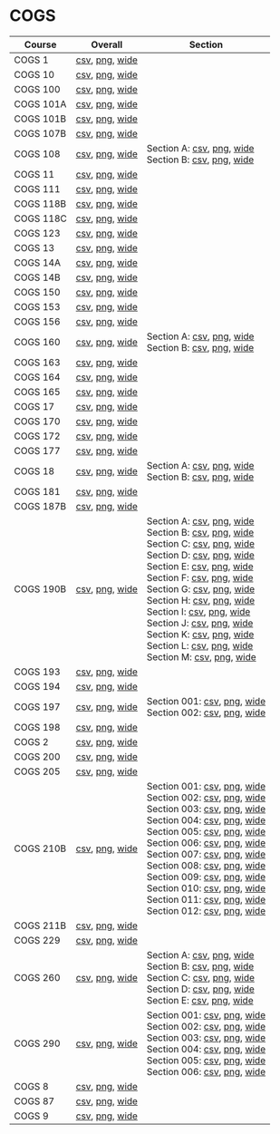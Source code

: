 # COGS

| Course | Overall | Section |
| ------ | ------- | ------- |
| COGS 1 | [csv](https://github.com/UCSD-Historical-Enrollment-Data/2024Winter/blob/main/overall/COGS%201.csv), [png](https://raw.githubusercontent.com/UCSD-Historical-Enrollment-Data/2024Winter/main/plot_overall/COGS%201.png), [wide](https://raw.githubusercontent.com/UCSD-Historical-Enrollment-Data/2024Winter/main/plot_overall_wide/COGS%201.png) |  |
| COGS 10 | [csv](https://github.com/UCSD-Historical-Enrollment-Data/2024Winter/blob/main/overall/COGS%2010.csv), [png](https://raw.githubusercontent.com/UCSD-Historical-Enrollment-Data/2024Winter/main/plot_overall/COGS%2010.png), [wide](https://raw.githubusercontent.com/UCSD-Historical-Enrollment-Data/2024Winter/main/plot_overall_wide/COGS%2010.png) |  |
| COGS 100 | [csv](https://github.com/UCSD-Historical-Enrollment-Data/2024Winter/blob/main/overall/COGS%20100.csv), [png](https://raw.githubusercontent.com/UCSD-Historical-Enrollment-Data/2024Winter/main/plot_overall/COGS%20100.png), [wide](https://raw.githubusercontent.com/UCSD-Historical-Enrollment-Data/2024Winter/main/plot_overall_wide/COGS%20100.png) |  |
| COGS 101A | [csv](https://github.com/UCSD-Historical-Enrollment-Data/2024Winter/blob/main/overall/COGS%20101A.csv), [png](https://raw.githubusercontent.com/UCSD-Historical-Enrollment-Data/2024Winter/main/plot_overall/COGS%20101A.png), [wide](https://raw.githubusercontent.com/UCSD-Historical-Enrollment-Data/2024Winter/main/plot_overall_wide/COGS%20101A.png) |  |
| COGS 101B | [csv](https://github.com/UCSD-Historical-Enrollment-Data/2024Winter/blob/main/overall/COGS%20101B.csv), [png](https://raw.githubusercontent.com/UCSD-Historical-Enrollment-Data/2024Winter/main/plot_overall/COGS%20101B.png), [wide](https://raw.githubusercontent.com/UCSD-Historical-Enrollment-Data/2024Winter/main/plot_overall_wide/COGS%20101B.png) |  |
| COGS 107B | [csv](https://github.com/UCSD-Historical-Enrollment-Data/2024Winter/blob/main/overall/COGS%20107B.csv), [png](https://raw.githubusercontent.com/UCSD-Historical-Enrollment-Data/2024Winter/main/plot_overall/COGS%20107B.png), [wide](https://raw.githubusercontent.com/UCSD-Historical-Enrollment-Data/2024Winter/main/plot_overall_wide/COGS%20107B.png) |  |
| COGS 108 | [csv](https://github.com/UCSD-Historical-Enrollment-Data/2024Winter/blob/main/overall/COGS%20108.csv), [png](https://raw.githubusercontent.com/UCSD-Historical-Enrollment-Data/2024Winter/main/plot_overall/COGS%20108.png), [wide](https://raw.githubusercontent.com/UCSD-Historical-Enrollment-Data/2024Winter/main/plot_overall_wide/COGS%20108.png) | Section A: [csv](https://github.com/UCSD-Historical-Enrollment-Data/2024Winter/blob/main/section/COGS%20108_A.csv), [png](https://raw.githubusercontent.com/UCSD-Historical-Enrollment-Data/2024Winter/main/plot_section/COGS%20108_A.png), [wide](https://raw.githubusercontent.com/UCSD-Historical-Enrollment-Data/2024Winter/main/plot_section_wide/COGS%20108_A.png)<br>Section B: [csv](https://github.com/UCSD-Historical-Enrollment-Data/2024Winter/blob/main/section/COGS%20108_B.csv), [png](https://raw.githubusercontent.com/UCSD-Historical-Enrollment-Data/2024Winter/main/plot_section/COGS%20108_B.png), [wide](https://raw.githubusercontent.com/UCSD-Historical-Enrollment-Data/2024Winter/main/plot_section_wide/COGS%20108_B.png) |
| COGS 11 | [csv](https://github.com/UCSD-Historical-Enrollment-Data/2024Winter/blob/main/overall/COGS%2011.csv), [png](https://raw.githubusercontent.com/UCSD-Historical-Enrollment-Data/2024Winter/main/plot_overall/COGS%2011.png), [wide](https://raw.githubusercontent.com/UCSD-Historical-Enrollment-Data/2024Winter/main/plot_overall_wide/COGS%2011.png) |  |
| COGS 111 | [csv](https://github.com/UCSD-Historical-Enrollment-Data/2024Winter/blob/main/overall/COGS%20111.csv), [png](https://raw.githubusercontent.com/UCSD-Historical-Enrollment-Data/2024Winter/main/plot_overall/COGS%20111.png), [wide](https://raw.githubusercontent.com/UCSD-Historical-Enrollment-Data/2024Winter/main/plot_overall_wide/COGS%20111.png) |  |
| COGS 118B | [csv](https://github.com/UCSD-Historical-Enrollment-Data/2024Winter/blob/main/overall/COGS%20118B.csv), [png](https://raw.githubusercontent.com/UCSD-Historical-Enrollment-Data/2024Winter/main/plot_overall/COGS%20118B.png), [wide](https://raw.githubusercontent.com/UCSD-Historical-Enrollment-Data/2024Winter/main/plot_overall_wide/COGS%20118B.png) |  |
| COGS 118C | [csv](https://github.com/UCSD-Historical-Enrollment-Data/2024Winter/blob/main/overall/COGS%20118C.csv), [png](https://raw.githubusercontent.com/UCSD-Historical-Enrollment-Data/2024Winter/main/plot_overall/COGS%20118C.png), [wide](https://raw.githubusercontent.com/UCSD-Historical-Enrollment-Data/2024Winter/main/plot_overall_wide/COGS%20118C.png) |  |
| COGS 123 | [csv](https://github.com/UCSD-Historical-Enrollment-Data/2024Winter/blob/main/overall/COGS%20123.csv), [png](https://raw.githubusercontent.com/UCSD-Historical-Enrollment-Data/2024Winter/main/plot_overall/COGS%20123.png), [wide](https://raw.githubusercontent.com/UCSD-Historical-Enrollment-Data/2024Winter/main/plot_overall_wide/COGS%20123.png) |  |
| COGS 13 | [csv](https://github.com/UCSD-Historical-Enrollment-Data/2024Winter/blob/main/overall/COGS%2013.csv), [png](https://raw.githubusercontent.com/UCSD-Historical-Enrollment-Data/2024Winter/main/plot_overall/COGS%2013.png), [wide](https://raw.githubusercontent.com/UCSD-Historical-Enrollment-Data/2024Winter/main/plot_overall_wide/COGS%2013.png) |  |
| COGS 14A | [csv](https://github.com/UCSD-Historical-Enrollment-Data/2024Winter/blob/main/overall/COGS%2014A.csv), [png](https://raw.githubusercontent.com/UCSD-Historical-Enrollment-Data/2024Winter/main/plot_overall/COGS%2014A.png), [wide](https://raw.githubusercontent.com/UCSD-Historical-Enrollment-Data/2024Winter/main/plot_overall_wide/COGS%2014A.png) |  |
| COGS 14B | [csv](https://github.com/UCSD-Historical-Enrollment-Data/2024Winter/blob/main/overall/COGS%2014B.csv), [png](https://raw.githubusercontent.com/UCSD-Historical-Enrollment-Data/2024Winter/main/plot_overall/COGS%2014B.png), [wide](https://raw.githubusercontent.com/UCSD-Historical-Enrollment-Data/2024Winter/main/plot_overall_wide/COGS%2014B.png) |  |
| COGS 150 | [csv](https://github.com/UCSD-Historical-Enrollment-Data/2024Winter/blob/main/overall/COGS%20150.csv), [png](https://raw.githubusercontent.com/UCSD-Historical-Enrollment-Data/2024Winter/main/plot_overall/COGS%20150.png), [wide](https://raw.githubusercontent.com/UCSD-Historical-Enrollment-Data/2024Winter/main/plot_overall_wide/COGS%20150.png) |  |
| COGS 153 | [csv](https://github.com/UCSD-Historical-Enrollment-Data/2024Winter/blob/main/overall/COGS%20153.csv), [png](https://raw.githubusercontent.com/UCSD-Historical-Enrollment-Data/2024Winter/main/plot_overall/COGS%20153.png), [wide](https://raw.githubusercontent.com/UCSD-Historical-Enrollment-Data/2024Winter/main/plot_overall_wide/COGS%20153.png) |  |
| COGS 156 | [csv](https://github.com/UCSD-Historical-Enrollment-Data/2024Winter/blob/main/overall/COGS%20156.csv), [png](https://raw.githubusercontent.com/UCSD-Historical-Enrollment-Data/2024Winter/main/plot_overall/COGS%20156.png), [wide](https://raw.githubusercontent.com/UCSD-Historical-Enrollment-Data/2024Winter/main/plot_overall_wide/COGS%20156.png) |  |
| COGS 160 | [csv](https://github.com/UCSD-Historical-Enrollment-Data/2024Winter/blob/main/overall/COGS%20160.csv), [png](https://raw.githubusercontent.com/UCSD-Historical-Enrollment-Data/2024Winter/main/plot_overall/COGS%20160.png), [wide](https://raw.githubusercontent.com/UCSD-Historical-Enrollment-Data/2024Winter/main/plot_overall_wide/COGS%20160.png) | Section A: [csv](https://github.com/UCSD-Historical-Enrollment-Data/2024Winter/blob/main/section/COGS%20160_A.csv), [png](https://raw.githubusercontent.com/UCSD-Historical-Enrollment-Data/2024Winter/main/plot_section/COGS%20160_A.png), [wide](https://raw.githubusercontent.com/UCSD-Historical-Enrollment-Data/2024Winter/main/plot_section_wide/COGS%20160_A.png)<br>Section B: [csv](https://github.com/UCSD-Historical-Enrollment-Data/2024Winter/blob/main/section/COGS%20160_B.csv), [png](https://raw.githubusercontent.com/UCSD-Historical-Enrollment-Data/2024Winter/main/plot_section/COGS%20160_B.png), [wide](https://raw.githubusercontent.com/UCSD-Historical-Enrollment-Data/2024Winter/main/plot_section_wide/COGS%20160_B.png) |
| COGS 163 | [csv](https://github.com/UCSD-Historical-Enrollment-Data/2024Winter/blob/main/overall/COGS%20163.csv), [png](https://raw.githubusercontent.com/UCSD-Historical-Enrollment-Data/2024Winter/main/plot_overall/COGS%20163.png), [wide](https://raw.githubusercontent.com/UCSD-Historical-Enrollment-Data/2024Winter/main/plot_overall_wide/COGS%20163.png) |  |
| COGS 164 | [csv](https://github.com/UCSD-Historical-Enrollment-Data/2024Winter/blob/main/overall/COGS%20164.csv), [png](https://raw.githubusercontent.com/UCSD-Historical-Enrollment-Data/2024Winter/main/plot_overall/COGS%20164.png), [wide](https://raw.githubusercontent.com/UCSD-Historical-Enrollment-Data/2024Winter/main/plot_overall_wide/COGS%20164.png) |  |
| COGS 165 | [csv](https://github.com/UCSD-Historical-Enrollment-Data/2024Winter/blob/main/overall/COGS%20165.csv), [png](https://raw.githubusercontent.com/UCSD-Historical-Enrollment-Data/2024Winter/main/plot_overall/COGS%20165.png), [wide](https://raw.githubusercontent.com/UCSD-Historical-Enrollment-Data/2024Winter/main/plot_overall_wide/COGS%20165.png) |  |
| COGS 17 | [csv](https://github.com/UCSD-Historical-Enrollment-Data/2024Winter/blob/main/overall/COGS%2017.csv), [png](https://raw.githubusercontent.com/UCSD-Historical-Enrollment-Data/2024Winter/main/plot_overall/COGS%2017.png), [wide](https://raw.githubusercontent.com/UCSD-Historical-Enrollment-Data/2024Winter/main/plot_overall_wide/COGS%2017.png) |  |
| COGS 170 | [csv](https://github.com/UCSD-Historical-Enrollment-Data/2024Winter/blob/main/overall/COGS%20170.csv), [png](https://raw.githubusercontent.com/UCSD-Historical-Enrollment-Data/2024Winter/main/plot_overall/COGS%20170.png), [wide](https://raw.githubusercontent.com/UCSD-Historical-Enrollment-Data/2024Winter/main/plot_overall_wide/COGS%20170.png) |  |
| COGS 172 | [csv](https://github.com/UCSD-Historical-Enrollment-Data/2024Winter/blob/main/overall/COGS%20172.csv), [png](https://raw.githubusercontent.com/UCSD-Historical-Enrollment-Data/2024Winter/main/plot_overall/COGS%20172.png), [wide](https://raw.githubusercontent.com/UCSD-Historical-Enrollment-Data/2024Winter/main/plot_overall_wide/COGS%20172.png) |  |
| COGS 177 | [csv](https://github.com/UCSD-Historical-Enrollment-Data/2024Winter/blob/main/overall/COGS%20177.csv), [png](https://raw.githubusercontent.com/UCSD-Historical-Enrollment-Data/2024Winter/main/plot_overall/COGS%20177.png), [wide](https://raw.githubusercontent.com/UCSD-Historical-Enrollment-Data/2024Winter/main/plot_overall_wide/COGS%20177.png) |  |
| COGS 18 | [csv](https://github.com/UCSD-Historical-Enrollment-Data/2024Winter/blob/main/overall/COGS%2018.csv), [png](https://raw.githubusercontent.com/UCSD-Historical-Enrollment-Data/2024Winter/main/plot_overall/COGS%2018.png), [wide](https://raw.githubusercontent.com/UCSD-Historical-Enrollment-Data/2024Winter/main/plot_overall_wide/COGS%2018.png) | Section A: [csv](https://github.com/UCSD-Historical-Enrollment-Data/2024Winter/blob/main/section/COGS%2018_A.csv), [png](https://raw.githubusercontent.com/UCSD-Historical-Enrollment-Data/2024Winter/main/plot_section/COGS%2018_A.png), [wide](https://raw.githubusercontent.com/UCSD-Historical-Enrollment-Data/2024Winter/main/plot_section_wide/COGS%2018_A.png)<br>Section B: [csv](https://github.com/UCSD-Historical-Enrollment-Data/2024Winter/blob/main/section/COGS%2018_B.csv), [png](https://raw.githubusercontent.com/UCSD-Historical-Enrollment-Data/2024Winter/main/plot_section/COGS%2018_B.png), [wide](https://raw.githubusercontent.com/UCSD-Historical-Enrollment-Data/2024Winter/main/plot_section_wide/COGS%2018_B.png) |
| COGS 181 | [csv](https://github.com/UCSD-Historical-Enrollment-Data/2024Winter/blob/main/overall/COGS%20181.csv), [png](https://raw.githubusercontent.com/UCSD-Historical-Enrollment-Data/2024Winter/main/plot_overall/COGS%20181.png), [wide](https://raw.githubusercontent.com/UCSD-Historical-Enrollment-Data/2024Winter/main/plot_overall_wide/COGS%20181.png) |  |
| COGS 187B | [csv](https://github.com/UCSD-Historical-Enrollment-Data/2024Winter/blob/main/overall/COGS%20187B.csv), [png](https://raw.githubusercontent.com/UCSD-Historical-Enrollment-Data/2024Winter/main/plot_overall/COGS%20187B.png), [wide](https://raw.githubusercontent.com/UCSD-Historical-Enrollment-Data/2024Winter/main/plot_overall_wide/COGS%20187B.png) |  |
| COGS 190B | [csv](https://github.com/UCSD-Historical-Enrollment-Data/2024Winter/blob/main/overall/COGS%20190B.csv), [png](https://raw.githubusercontent.com/UCSD-Historical-Enrollment-Data/2024Winter/main/plot_overall/COGS%20190B.png), [wide](https://raw.githubusercontent.com/UCSD-Historical-Enrollment-Data/2024Winter/main/plot_overall_wide/COGS%20190B.png) | Section A: [csv](https://github.com/UCSD-Historical-Enrollment-Data/2024Winter/blob/main/section/COGS%20190B_A.csv), [png](https://raw.githubusercontent.com/UCSD-Historical-Enrollment-Data/2024Winter/main/plot_section/COGS%20190B_A.png), [wide](https://raw.githubusercontent.com/UCSD-Historical-Enrollment-Data/2024Winter/main/plot_section_wide/COGS%20190B_A.png)<br>Section B: [csv](https://github.com/UCSD-Historical-Enrollment-Data/2024Winter/blob/main/section/COGS%20190B_B.csv), [png](https://raw.githubusercontent.com/UCSD-Historical-Enrollment-Data/2024Winter/main/plot_section/COGS%20190B_B.png), [wide](https://raw.githubusercontent.com/UCSD-Historical-Enrollment-Data/2024Winter/main/plot_section_wide/COGS%20190B_B.png)<br>Section C: [csv](https://github.com/UCSD-Historical-Enrollment-Data/2024Winter/blob/main/section/COGS%20190B_C.csv), [png](https://raw.githubusercontent.com/UCSD-Historical-Enrollment-Data/2024Winter/main/plot_section/COGS%20190B_C.png), [wide](https://raw.githubusercontent.com/UCSD-Historical-Enrollment-Data/2024Winter/main/plot_section_wide/COGS%20190B_C.png)<br>Section D: [csv](https://github.com/UCSD-Historical-Enrollment-Data/2024Winter/blob/main/section/COGS%20190B_D.csv), [png](https://raw.githubusercontent.com/UCSD-Historical-Enrollment-Data/2024Winter/main/plot_section/COGS%20190B_D.png), [wide](https://raw.githubusercontent.com/UCSD-Historical-Enrollment-Data/2024Winter/main/plot_section_wide/COGS%20190B_D.png)<br>Section E: [csv](https://github.com/UCSD-Historical-Enrollment-Data/2024Winter/blob/main/section/COGS%20190B_E.csv), [png](https://raw.githubusercontent.com/UCSD-Historical-Enrollment-Data/2024Winter/main/plot_section/COGS%20190B_E.png), [wide](https://raw.githubusercontent.com/UCSD-Historical-Enrollment-Data/2024Winter/main/plot_section_wide/COGS%20190B_E.png)<br>Section F: [csv](https://github.com/UCSD-Historical-Enrollment-Data/2024Winter/blob/main/section/COGS%20190B_F.csv), [png](https://raw.githubusercontent.com/UCSD-Historical-Enrollment-Data/2024Winter/main/plot_section/COGS%20190B_F.png), [wide](https://raw.githubusercontent.com/UCSD-Historical-Enrollment-Data/2024Winter/main/plot_section_wide/COGS%20190B_F.png)<br>Section G: [csv](https://github.com/UCSD-Historical-Enrollment-Data/2024Winter/blob/main/section/COGS%20190B_G.csv), [png](https://raw.githubusercontent.com/UCSD-Historical-Enrollment-Data/2024Winter/main/plot_section/COGS%20190B_G.png), [wide](https://raw.githubusercontent.com/UCSD-Historical-Enrollment-Data/2024Winter/main/plot_section_wide/COGS%20190B_G.png)<br>Section H: [csv](https://github.com/UCSD-Historical-Enrollment-Data/2024Winter/blob/main/section/COGS%20190B_H.csv), [png](https://raw.githubusercontent.com/UCSD-Historical-Enrollment-Data/2024Winter/main/plot_section/COGS%20190B_H.png), [wide](https://raw.githubusercontent.com/UCSD-Historical-Enrollment-Data/2024Winter/main/plot_section_wide/COGS%20190B_H.png)<br>Section I: [csv](https://github.com/UCSD-Historical-Enrollment-Data/2024Winter/blob/main/section/COGS%20190B_I.csv), [png](https://raw.githubusercontent.com/UCSD-Historical-Enrollment-Data/2024Winter/main/plot_section/COGS%20190B_I.png), [wide](https://raw.githubusercontent.com/UCSD-Historical-Enrollment-Data/2024Winter/main/plot_section_wide/COGS%20190B_I.png)<br>Section J: [csv](https://github.com/UCSD-Historical-Enrollment-Data/2024Winter/blob/main/section/COGS%20190B_J.csv), [png](https://raw.githubusercontent.com/UCSD-Historical-Enrollment-Data/2024Winter/main/plot_section/COGS%20190B_J.png), [wide](https://raw.githubusercontent.com/UCSD-Historical-Enrollment-Data/2024Winter/main/plot_section_wide/COGS%20190B_J.png)<br>Section K: [csv](https://github.com/UCSD-Historical-Enrollment-Data/2024Winter/blob/main/section/COGS%20190B_K.csv), [png](https://raw.githubusercontent.com/UCSD-Historical-Enrollment-Data/2024Winter/main/plot_section/COGS%20190B_K.png), [wide](https://raw.githubusercontent.com/UCSD-Historical-Enrollment-Data/2024Winter/main/plot_section_wide/COGS%20190B_K.png)<br>Section L: [csv](https://github.com/UCSD-Historical-Enrollment-Data/2024Winter/blob/main/section/COGS%20190B_L.csv), [png](https://raw.githubusercontent.com/UCSD-Historical-Enrollment-Data/2024Winter/main/plot_section/COGS%20190B_L.png), [wide](https://raw.githubusercontent.com/UCSD-Historical-Enrollment-Data/2024Winter/main/plot_section_wide/COGS%20190B_L.png)<br>Section M: [csv](https://github.com/UCSD-Historical-Enrollment-Data/2024Winter/blob/main/section/COGS%20190B_M.csv), [png](https://raw.githubusercontent.com/UCSD-Historical-Enrollment-Data/2024Winter/main/plot_section/COGS%20190B_M.png), [wide](https://raw.githubusercontent.com/UCSD-Historical-Enrollment-Data/2024Winter/main/plot_section_wide/COGS%20190B_M.png) |
| COGS 193 | [csv](https://github.com/UCSD-Historical-Enrollment-Data/2024Winter/blob/main/overall/COGS%20193.csv), [png](https://raw.githubusercontent.com/UCSD-Historical-Enrollment-Data/2024Winter/main/plot_overall/COGS%20193.png), [wide](https://raw.githubusercontent.com/UCSD-Historical-Enrollment-Data/2024Winter/main/plot_overall_wide/COGS%20193.png) |  |
| COGS 194 | [csv](https://github.com/UCSD-Historical-Enrollment-Data/2024Winter/blob/main/overall/COGS%20194.csv), [png](https://raw.githubusercontent.com/UCSD-Historical-Enrollment-Data/2024Winter/main/plot_overall/COGS%20194.png), [wide](https://raw.githubusercontent.com/UCSD-Historical-Enrollment-Data/2024Winter/main/plot_overall_wide/COGS%20194.png) |  |
| COGS 197 | [csv](https://github.com/UCSD-Historical-Enrollment-Data/2024Winter/blob/main/overall/COGS%20197.csv), [png](https://raw.githubusercontent.com/UCSD-Historical-Enrollment-Data/2024Winter/main/plot_overall/COGS%20197.png), [wide](https://raw.githubusercontent.com/UCSD-Historical-Enrollment-Data/2024Winter/main/plot_overall_wide/COGS%20197.png) | Section 001: [csv](https://github.com/UCSD-Historical-Enrollment-Data/2024Winter/blob/main/section/COGS%20197_001.csv), [png](https://raw.githubusercontent.com/UCSD-Historical-Enrollment-Data/2024Winter/main/plot_section/COGS%20197_001.png), [wide](https://raw.githubusercontent.com/UCSD-Historical-Enrollment-Data/2024Winter/main/plot_section_wide/COGS%20197_001.png)<br>Section 002: [csv](https://github.com/UCSD-Historical-Enrollment-Data/2024Winter/blob/main/section/COGS%20197_002.csv), [png](https://raw.githubusercontent.com/UCSD-Historical-Enrollment-Data/2024Winter/main/plot_section/COGS%20197_002.png), [wide](https://raw.githubusercontent.com/UCSD-Historical-Enrollment-Data/2024Winter/main/plot_section_wide/COGS%20197_002.png) |
| COGS 198 | [csv](https://github.com/UCSD-Historical-Enrollment-Data/2024Winter/blob/main/overall/COGS%20198.csv), [png](https://raw.githubusercontent.com/UCSD-Historical-Enrollment-Data/2024Winter/main/plot_overall/COGS%20198.png), [wide](https://raw.githubusercontent.com/UCSD-Historical-Enrollment-Data/2024Winter/main/plot_overall_wide/COGS%20198.png) |  |
| COGS 2 | [csv](https://github.com/UCSD-Historical-Enrollment-Data/2024Winter/blob/main/overall/COGS%202.csv), [png](https://raw.githubusercontent.com/UCSD-Historical-Enrollment-Data/2024Winter/main/plot_overall/COGS%202.png), [wide](https://raw.githubusercontent.com/UCSD-Historical-Enrollment-Data/2024Winter/main/plot_overall_wide/COGS%202.png) |  |
| COGS 200 | [csv](https://github.com/UCSD-Historical-Enrollment-Data/2024Winter/blob/main/overall/COGS%20200.csv), [png](https://raw.githubusercontent.com/UCSD-Historical-Enrollment-Data/2024Winter/main/plot_overall/COGS%20200.png), [wide](https://raw.githubusercontent.com/UCSD-Historical-Enrollment-Data/2024Winter/main/plot_overall_wide/COGS%20200.png) |  |
| COGS 205 | [csv](https://github.com/UCSD-Historical-Enrollment-Data/2024Winter/blob/main/overall/COGS%20205.csv), [png](https://raw.githubusercontent.com/UCSD-Historical-Enrollment-Data/2024Winter/main/plot_overall/COGS%20205.png), [wide](https://raw.githubusercontent.com/UCSD-Historical-Enrollment-Data/2024Winter/main/plot_overall_wide/COGS%20205.png) |  |
| COGS 210B | [csv](https://github.com/UCSD-Historical-Enrollment-Data/2024Winter/blob/main/overall/COGS%20210B.csv), [png](https://raw.githubusercontent.com/UCSD-Historical-Enrollment-Data/2024Winter/main/plot_overall/COGS%20210B.png), [wide](https://raw.githubusercontent.com/UCSD-Historical-Enrollment-Data/2024Winter/main/plot_overall_wide/COGS%20210B.png) | Section 001: [csv](https://github.com/UCSD-Historical-Enrollment-Data/2024Winter/blob/main/section/COGS%20210B_001.csv), [png](https://raw.githubusercontent.com/UCSD-Historical-Enrollment-Data/2024Winter/main/plot_section/COGS%20210B_001.png), [wide](https://raw.githubusercontent.com/UCSD-Historical-Enrollment-Data/2024Winter/main/plot_section_wide/COGS%20210B_001.png)<br>Section 002: [csv](https://github.com/UCSD-Historical-Enrollment-Data/2024Winter/blob/main/section/COGS%20210B_002.csv), [png](https://raw.githubusercontent.com/UCSD-Historical-Enrollment-Data/2024Winter/main/plot_section/COGS%20210B_002.png), [wide](https://raw.githubusercontent.com/UCSD-Historical-Enrollment-Data/2024Winter/main/plot_section_wide/COGS%20210B_002.png)<br>Section 003: [csv](https://github.com/UCSD-Historical-Enrollment-Data/2024Winter/blob/main/section/COGS%20210B_003.csv), [png](https://raw.githubusercontent.com/UCSD-Historical-Enrollment-Data/2024Winter/main/plot_section/COGS%20210B_003.png), [wide](https://raw.githubusercontent.com/UCSD-Historical-Enrollment-Data/2024Winter/main/plot_section_wide/COGS%20210B_003.png)<br>Section 004: [csv](https://github.com/UCSD-Historical-Enrollment-Data/2024Winter/blob/main/section/COGS%20210B_004.csv), [png](https://raw.githubusercontent.com/UCSD-Historical-Enrollment-Data/2024Winter/main/plot_section/COGS%20210B_004.png), [wide](https://raw.githubusercontent.com/UCSD-Historical-Enrollment-Data/2024Winter/main/plot_section_wide/COGS%20210B_004.png)<br>Section 005: [csv](https://github.com/UCSD-Historical-Enrollment-Data/2024Winter/blob/main/section/COGS%20210B_005.csv), [png](https://raw.githubusercontent.com/UCSD-Historical-Enrollment-Data/2024Winter/main/plot_section/COGS%20210B_005.png), [wide](https://raw.githubusercontent.com/UCSD-Historical-Enrollment-Data/2024Winter/main/plot_section_wide/COGS%20210B_005.png)<br>Section 006: [csv](https://github.com/UCSD-Historical-Enrollment-Data/2024Winter/blob/main/section/COGS%20210B_006.csv), [png](https://raw.githubusercontent.com/UCSD-Historical-Enrollment-Data/2024Winter/main/plot_section/COGS%20210B_006.png), [wide](https://raw.githubusercontent.com/UCSD-Historical-Enrollment-Data/2024Winter/main/plot_section_wide/COGS%20210B_006.png)<br>Section 007: [csv](https://github.com/UCSD-Historical-Enrollment-Data/2024Winter/blob/main/section/COGS%20210B_007.csv), [png](https://raw.githubusercontent.com/UCSD-Historical-Enrollment-Data/2024Winter/main/plot_section/COGS%20210B_007.png), [wide](https://raw.githubusercontent.com/UCSD-Historical-Enrollment-Data/2024Winter/main/plot_section_wide/COGS%20210B_007.png)<br>Section 008: [csv](https://github.com/UCSD-Historical-Enrollment-Data/2024Winter/blob/main/section/COGS%20210B_008.csv), [png](https://raw.githubusercontent.com/UCSD-Historical-Enrollment-Data/2024Winter/main/plot_section/COGS%20210B_008.png), [wide](https://raw.githubusercontent.com/UCSD-Historical-Enrollment-Data/2024Winter/main/plot_section_wide/COGS%20210B_008.png)<br>Section 009: [csv](https://github.com/UCSD-Historical-Enrollment-Data/2024Winter/blob/main/section/COGS%20210B_009.csv), [png](https://raw.githubusercontent.com/UCSD-Historical-Enrollment-Data/2024Winter/main/plot_section/COGS%20210B_009.png), [wide](https://raw.githubusercontent.com/UCSD-Historical-Enrollment-Data/2024Winter/main/plot_section_wide/COGS%20210B_009.png)<br>Section 010: [csv](https://github.com/UCSD-Historical-Enrollment-Data/2024Winter/blob/main/section/COGS%20210B_010.csv), [png](https://raw.githubusercontent.com/UCSD-Historical-Enrollment-Data/2024Winter/main/plot_section/COGS%20210B_010.png), [wide](https://raw.githubusercontent.com/UCSD-Historical-Enrollment-Data/2024Winter/main/plot_section_wide/COGS%20210B_010.png)<br>Section 011: [csv](https://github.com/UCSD-Historical-Enrollment-Data/2024Winter/blob/main/section/COGS%20210B_011.csv), [png](https://raw.githubusercontent.com/UCSD-Historical-Enrollment-Data/2024Winter/main/plot_section/COGS%20210B_011.png), [wide](https://raw.githubusercontent.com/UCSD-Historical-Enrollment-Data/2024Winter/main/plot_section_wide/COGS%20210B_011.png)<br>Section 012: [csv](https://github.com/UCSD-Historical-Enrollment-Data/2024Winter/blob/main/section/COGS%20210B_012.csv), [png](https://raw.githubusercontent.com/UCSD-Historical-Enrollment-Data/2024Winter/main/plot_section/COGS%20210B_012.png), [wide](https://raw.githubusercontent.com/UCSD-Historical-Enrollment-Data/2024Winter/main/plot_section_wide/COGS%20210B_012.png) |
| COGS 211B | [csv](https://github.com/UCSD-Historical-Enrollment-Data/2024Winter/blob/main/overall/COGS%20211B.csv), [png](https://raw.githubusercontent.com/UCSD-Historical-Enrollment-Data/2024Winter/main/plot_overall/COGS%20211B.png), [wide](https://raw.githubusercontent.com/UCSD-Historical-Enrollment-Data/2024Winter/main/plot_overall_wide/COGS%20211B.png) |  |
| COGS 229 | [csv](https://github.com/UCSD-Historical-Enrollment-Data/2024Winter/blob/main/overall/COGS%20229.csv), [png](https://raw.githubusercontent.com/UCSD-Historical-Enrollment-Data/2024Winter/main/plot_overall/COGS%20229.png), [wide](https://raw.githubusercontent.com/UCSD-Historical-Enrollment-Data/2024Winter/main/plot_overall_wide/COGS%20229.png) |  |
| COGS 260 | [csv](https://github.com/UCSD-Historical-Enrollment-Data/2024Winter/blob/main/overall/COGS%20260.csv), [png](https://raw.githubusercontent.com/UCSD-Historical-Enrollment-Data/2024Winter/main/plot_overall/COGS%20260.png), [wide](https://raw.githubusercontent.com/UCSD-Historical-Enrollment-Data/2024Winter/main/plot_overall_wide/COGS%20260.png) | Section A: [csv](https://github.com/UCSD-Historical-Enrollment-Data/2024Winter/blob/main/section/COGS%20260_A.csv), [png](https://raw.githubusercontent.com/UCSD-Historical-Enrollment-Data/2024Winter/main/plot_section/COGS%20260_A.png), [wide](https://raw.githubusercontent.com/UCSD-Historical-Enrollment-Data/2024Winter/main/plot_section_wide/COGS%20260_A.png)<br>Section B: [csv](https://github.com/UCSD-Historical-Enrollment-Data/2024Winter/blob/main/section/COGS%20260_B.csv), [png](https://raw.githubusercontent.com/UCSD-Historical-Enrollment-Data/2024Winter/main/plot_section/COGS%20260_B.png), [wide](https://raw.githubusercontent.com/UCSD-Historical-Enrollment-Data/2024Winter/main/plot_section_wide/COGS%20260_B.png)<br>Section C: [csv](https://github.com/UCSD-Historical-Enrollment-Data/2024Winter/blob/main/section/COGS%20260_C.csv), [png](https://raw.githubusercontent.com/UCSD-Historical-Enrollment-Data/2024Winter/main/plot_section/COGS%20260_C.png), [wide](https://raw.githubusercontent.com/UCSD-Historical-Enrollment-Data/2024Winter/main/plot_section_wide/COGS%20260_C.png)<br>Section D: [csv](https://github.com/UCSD-Historical-Enrollment-Data/2024Winter/blob/main/section/COGS%20260_D.csv), [png](https://raw.githubusercontent.com/UCSD-Historical-Enrollment-Data/2024Winter/main/plot_section/COGS%20260_D.png), [wide](https://raw.githubusercontent.com/UCSD-Historical-Enrollment-Data/2024Winter/main/plot_section_wide/COGS%20260_D.png)<br>Section E: [csv](https://github.com/UCSD-Historical-Enrollment-Data/2024Winter/blob/main/section/COGS%20260_E.csv), [png](https://raw.githubusercontent.com/UCSD-Historical-Enrollment-Data/2024Winter/main/plot_section/COGS%20260_E.png), [wide](https://raw.githubusercontent.com/UCSD-Historical-Enrollment-Data/2024Winter/main/plot_section_wide/COGS%20260_E.png) |
| COGS 290 | [csv](https://github.com/UCSD-Historical-Enrollment-Data/2024Winter/blob/main/overall/COGS%20290.csv), [png](https://raw.githubusercontent.com/UCSD-Historical-Enrollment-Data/2024Winter/main/plot_overall/COGS%20290.png), [wide](https://raw.githubusercontent.com/UCSD-Historical-Enrollment-Data/2024Winter/main/plot_overall_wide/COGS%20290.png) | Section 001: [csv](https://github.com/UCSD-Historical-Enrollment-Data/2024Winter/blob/main/section/COGS%20290_001.csv), [png](https://raw.githubusercontent.com/UCSD-Historical-Enrollment-Data/2024Winter/main/plot_section/COGS%20290_001.png), [wide](https://raw.githubusercontent.com/UCSD-Historical-Enrollment-Data/2024Winter/main/plot_section_wide/COGS%20290_001.png)<br>Section 002: [csv](https://github.com/UCSD-Historical-Enrollment-Data/2024Winter/blob/main/section/COGS%20290_002.csv), [png](https://raw.githubusercontent.com/UCSD-Historical-Enrollment-Data/2024Winter/main/plot_section/COGS%20290_002.png), [wide](https://raw.githubusercontent.com/UCSD-Historical-Enrollment-Data/2024Winter/main/plot_section_wide/COGS%20290_002.png)<br>Section 003: [csv](https://github.com/UCSD-Historical-Enrollment-Data/2024Winter/blob/main/section/COGS%20290_003.csv), [png](https://raw.githubusercontent.com/UCSD-Historical-Enrollment-Data/2024Winter/main/plot_section/COGS%20290_003.png), [wide](https://raw.githubusercontent.com/UCSD-Historical-Enrollment-Data/2024Winter/main/plot_section_wide/COGS%20290_003.png)<br>Section 004: [csv](https://github.com/UCSD-Historical-Enrollment-Data/2024Winter/blob/main/section/COGS%20290_004.csv), [png](https://raw.githubusercontent.com/UCSD-Historical-Enrollment-Data/2024Winter/main/plot_section/COGS%20290_004.png), [wide](https://raw.githubusercontent.com/UCSD-Historical-Enrollment-Data/2024Winter/main/plot_section_wide/COGS%20290_004.png)<br>Section 005: [csv](https://github.com/UCSD-Historical-Enrollment-Data/2024Winter/blob/main/section/COGS%20290_005.csv), [png](https://raw.githubusercontent.com/UCSD-Historical-Enrollment-Data/2024Winter/main/plot_section/COGS%20290_005.png), [wide](https://raw.githubusercontent.com/UCSD-Historical-Enrollment-Data/2024Winter/main/plot_section_wide/COGS%20290_005.png)<br>Section 006: [csv](https://github.com/UCSD-Historical-Enrollment-Data/2024Winter/blob/main/section/COGS%20290_006.csv), [png](https://raw.githubusercontent.com/UCSD-Historical-Enrollment-Data/2024Winter/main/plot_section/COGS%20290_006.png), [wide](https://raw.githubusercontent.com/UCSD-Historical-Enrollment-Data/2024Winter/main/plot_section_wide/COGS%20290_006.png) |
| COGS 8 | [csv](https://github.com/UCSD-Historical-Enrollment-Data/2024Winter/blob/main/overall/COGS%208.csv), [png](https://raw.githubusercontent.com/UCSD-Historical-Enrollment-Data/2024Winter/main/plot_overall/COGS%208.png), [wide](https://raw.githubusercontent.com/UCSD-Historical-Enrollment-Data/2024Winter/main/plot_overall_wide/COGS%208.png) |  |
| COGS 87 | [csv](https://github.com/UCSD-Historical-Enrollment-Data/2024Winter/blob/main/overall/COGS%2087.csv), [png](https://raw.githubusercontent.com/UCSD-Historical-Enrollment-Data/2024Winter/main/plot_overall/COGS%2087.png), [wide](https://raw.githubusercontent.com/UCSD-Historical-Enrollment-Data/2024Winter/main/plot_overall_wide/COGS%2087.png) |  |
| COGS 9 | [csv](https://github.com/UCSD-Historical-Enrollment-Data/2024Winter/blob/main/overall/COGS%209.csv), [png](https://raw.githubusercontent.com/UCSD-Historical-Enrollment-Data/2024Winter/main/plot_overall/COGS%209.png), [wide](https://raw.githubusercontent.com/UCSD-Historical-Enrollment-Data/2024Winter/main/plot_overall_wide/COGS%209.png) |  |
